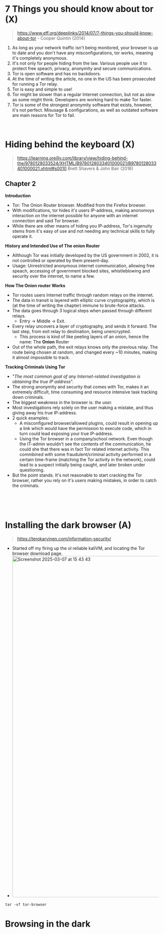 # 7 Things you should know about tor (X)
> <https://www.eff.org/deeplinks/2014/07/7-things-you-should-know-about-tor> - Cooper Quintin (2014)

1. As long as your network traffic isn't being monitored, your browser is up to date and you don't have any misconfigurations, tor works, meaning it's completely anonymous.
2. It's not only for people hiding from the law. Various people use it to protect free speach, privacy,  anonymity and secure communications.
3. Tor is open software and has no backdoors.
4. At the time of writing the article, no one in the US has been prosecuted for running a Tor relay.
5. Tor is easy and simple to use!
6. Tor might be slower than a regular Internet connection, but not as slow as some might think. Developers are working hard to make Tor faster.
7. Tor is some of the strongest anonymity software that exists, however, it's not perfect. Misusage & configurations, as well as outdated software are main reasons for Tor to fail. 

<br>


# Hiding behind the keyboard (X)
> <https://learning.oreilly.com/library/view/hiding-behind-the/9780128033524/XHTML/B9780128033401000021/B9780128033401000021.xhtml#s0010>
> Brett Shavers & John Bair (2016)

## Chapter 2 
**Introduction**
- Tor: The Onion Router browser. Modified from the Firefox browser.
- With modifications, tor hides it's users IP-address, making anonomoys interaction on the internet possible for anyone with an internet connection and said Tor browser.
- While there are other means of hiding you IP-address, Tor's ingenuity stems from it's easy of use and not needing any technical skills to fully operate it. <br>


**History and Intended Use of The onion Router**
- Allthough Tor was initially developed by the US government in 2002, it is not controlled or operated by them present-day. 
- Usage: Unrestricted anonymous internet communication, allowing free speach, accessing of government blocked sites, whistleblowing and security over the internet, to name a few. <br>

**How The Onion router Works**
- Tor routes users Internet traffic through random relays on the internet.
- The data in transit is layered with elliptic curve cryptographty, which is (at the time of writing the chapter) immune to brute-force attacks.
- The data goes through 3 logical steps when passed through different relays.
  - Entry -> Middle -> Exit.
- Every relay uncovers a layer of cryptography, and sends it forward. The last step, from exit relay to destination, being unencrypted.
  - This process is kind of like peeling layers of an onion, hence the name: The **Onion** Router
- Out of the whole path, the exit relays knows only the previous relay. The route being chosen at random, and changed every ~10 minutes, making it almost impossible to track. <br>

**Tracking Criminals Using Tor**
- "*The most common goal of any Internet-related investigation is obtaining the true IP address*".
- The strong anonymity and security that comes with Tor, makes it an extremely difficult, time consuming and resource intensive task tracking down criminals.
- The biggest weakness in the browser is: *the user.*
- Most investigations rely solely on the user making a mistake, and thus giving away his true IP-address.
- 2 quick examples:
  - A misconfigured browser/allowed plugins, could result in opening up a link which would have the permission to execute code, which in turn could lead exposing your true IP-address.
  - Using the Tor browser in a company/school network. Even though the IT-admin wouldn't see the contents of the communication, he could she that there was in fact Tor related internet activity. This commbined with some fraudulent/criminal activity performed in a certain time-frame (matching the Tor activity in the network), could lead to a suspect initially being caught, and later broken under questioning. 
- But the point stands. It's not reasonable to start cracking the Tor browser, rather you rely on it's users making mistakes, in order to catch the criminals.


<br> <br> <br>




# Installing the dark browser (A)
> <https://terokarvinen.com/information-security/> <br>

- Started off my firing up the ol reliable kaliVM, and locating the Tor browser download page. 
- <img width="1116" alt="Screenshot 2025-03-07 at 15 43 43" src="https://github.com/user-attachments/assets/0a85dd39-6050-445b-9f33-4c0651339618" />

`tar -xf tor-browser`




# Browsing in the dark
